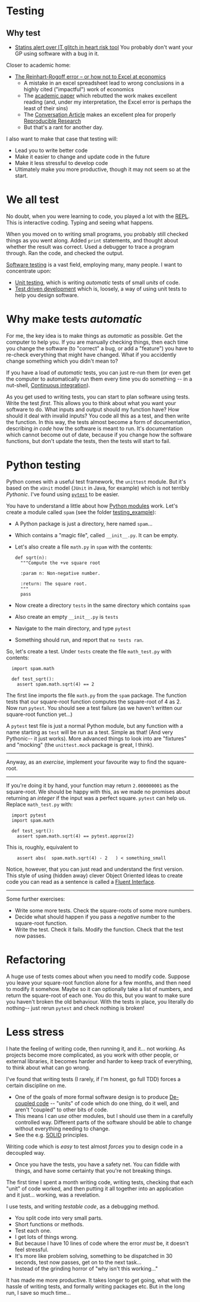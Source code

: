 # Testing

## Why test

- [Statins alert over IT glitch in heart risk tool](http://www.bbc.co.uk/news/health-36274791)  You probably don't want your GP using software with a bug in it.

Closer to academic home:

- [The Reinhart-Rogoff error – or how not to Excel at economics ](https://theconversation.com/the-reinhart-rogoff-error-or-how-not-to-excel-at-economics-13646)
  - A mistake in an excel spreadsheet lead to wrong conclusions in a highly cited ("impactful") work of economics
  - The [academic paper](http://www.peri.umass.edu/fileadmin/pdf/working_papers/working_papers_301-350/WP322.pdf) which rebutted the work makes excellent reading (and, under my interpretation, the Excel error is perhaps the least of their sins)
  - The [Conversation Article](https://theconversation.com/the-reinhart-rogoff-error-or-how-not-to-excel-at-economics-13646) makes an excellent plea for properly [Reproducible Research](http://reproducibleresearch.net/)
  - But that's a rant for another day.

I also want to make that case that testing will:

- Lead you to write better code
- Make it easier to change and update code in the future
- Make it less stressful to develop code
- Ultimately make you more productive, though it may not seem so at the start.


# We all test

No doubt, when you were learning to code, you played a lot with the [REPL](https://en.wikipedia.org/wiki/Read%E2%80%93eval%E2%80%93print_loop).
This is interactive coding.  Typing and seeing what happens.

When you moved on to writing small programs, you probably still checked things as you went along.  Added `print` statements, and thought about whether the result was correct.  Used a debugger to trace a program through.  Ran the code, and checked the output.

[Software testing](https://en.wikipedia.org/wiki/Software_testing) is a vast field, employing many, many people.  I want to concentrate upon:

- [Unit testing](https://en.wikipedia.org/wiki/Unit_testing), which is writing _automatic_ tests of small _units_ of code.
- [Test driven development](https://en.wikipedia.org/wiki/Test-driven_development) which is, loosely, a way of using unit tests to help you design software.


# Why make tests _automatic_

For me, the key idea is to make things as _automatic_ as possible.  Get the computer to help you.  If you are manually checking things, then each time you change the software (to "correct" a bug, or add a "feature") you have to re-check everything that might have changed.  What if you accidently change something which you didn't mean to?

If you have a load of _automatic_ tests, you can just re-run them (or even get the computer to automatically run them every time you do something -- in a nut-shell, [Continuous integration](https://en.wikipedia.org/wiki/Continuous_integration)).

As you get used to writing tests, you can start to plan software using tests.  Write the test _first_.  This allows you to think about what you want your software to do.  What inputs and output should my function have?  How should it deal with invalid inputs?  You code all this as a test, and then write the function.  In this way, the tests almost become a form of documentation, describing _in code_ how the software is meant to run.  It's documentation which cannot become out of date, because if you change how the software functions, but don't update the tests, then the tests will start to fail.


# Python testing

Python comes with a useful test framework, the `unittest` module.  But it's based on the `xUnit` model (`JUnit` in Java, for example) which is not terribly _Pythonic_.  I've found using [`pytest`](https://docs.pytest.org/en/latest/) to be easier.

You have to understand a little about how [Python modules](https://docs.python.org/3/tutorial/modules.html) work.  Let's create a module called `spam` (see the folder [testing_example](testing_example/)):

- A Python package is just a directory, here named `spam`...
- Which contains a "magic file", called `__init__.py`.  It can be empty.
- Let's also create a file `math.py` in `spam` with the contents:

      def sqrt(n):
        """Compute the +ve square root
        
        :param n: Non-negative number.

        :return: The square root.
        """
        pass

- Now create a directory `tests` in the same directory which contains `spam`
- Also create an empty `__init__.py` is `tests`
- Navigate to the main directory, and type `pytest`
- Something should run, and report that `no tests ran`.

So, let's create a test.  Under `tests` create the file `math_test.py` with contents:

      import spam.math

      def test_sqrt():
        assert spam.math.sqrt(4) == 2

The first line imports the file `math.py` from the `spam` package.  The function tests that our square-root function computes the square-root of 4 as 2.  Now run `pytest`.  You should see a test failure (as we haven't written our square-root function yet...)

A `pytest` test file is just a normal Python module, but any function with a name starting as `test` will be run as a test.  Simple as that!  (And very Pythonic-- it just works).  More advanced things to look into are "fixtures" and "mocking" (the `unittest.mock` package is great, I think).

---

Anyway, as an *exercise*, implement your favourite way to find the square-root.

---

If you're doing it by hand, your function may return `2.000000001` as the square-root.  We should be happy with this, as we made no promises about returning an _integer_ if the input was a perfect square.  `pytest` can help us.  Replace `math_test.py` with:

      import pytest
      import spam.math

      def test_sqrt():
        assert spam.math.sqrt(4) == pytest.approx(2)

This is, roughly, equivalent to

        assert abs(  spam.math.sqrt(4) - 2   ) < something_small

Notice, however, that you can just read and understand the first version.
This style of using (hidden away) clever Object Oriented Ideas to create code you
can read as a sentence is called a [Fluent Interface](https://en.wikipedia.org/wiki/Fluent_interface).

---

Some further exercises:

- Write some more tests.  Check the square-roots of some more numbers.
- Decide what should happen if you pass a _negative_ number to the square-root function.
- Write the test.  Check it fails.  Modify the function.  Check that the test now passes.


# Refactoring

A huge use of tests comes about when you need to modify code.  Suppose you leave your square-root function alone for a few months, and then need to modify it somehow.  Maybe so it can optionally take a list of numbers, and return the square-root of each one.
You do this, but you want to make sure you haven't broken the old behaviour.  With the tests in place, you literally do nothing-- just rerun `pytest` and check nothing is broken!


# Less stress

I hate the feeling of writing code, then running it, and it... not working.  As projects become more complicated, as you work with other people, or external libraries, it becomes harder and harder to keep track of everything, to think about what can go wrong.

I've found that writing tests (I rarely, if I'm honest, go full TDD) forces a certain discipline on me.

- One of the goals of more formal software design is to produce [De-coupled code](https://en.wikipedia.org/wiki/Coupling_(computer_programming)) -- "units" of code which do one thing, do it well, and aren't "coupled" to other bits of code.
- This means I can _use_ other modules, but I should use them in a carefully controlled way.  Different parts of the software should be able to change without everything needing to change.
- See the e.g. [SOLID](https://en.wikipedia.org/wiki/SOLID_(object-oriented_design)) principles.

Writing code which is _easy_ to test almost _forces_ you to design code in a decoupled way.

- Once you have the tests, you have a safety net.  You can fiddle with things, and have some certainty that you're not breaking things.

The first time I spent a month writing code, writing tests, checking that each "unit" of code worked, and then putting it all together into an application and it just... working, was a revelation.

I use tests, and writing _testable code_, as a debugging method.

- You split code into very small parts.
- Short functions or methods.
- Test each one.
- I get lots of things wrong.
- But because I have 10 lines of code where the error _must_ be, it doesn't feel stressful.
- It's more like problem solving, something to be dispatched in 30 seconds, test now passes, get on to the next task...
- Instead of the grinding horror of "why isn't this working..."

It has made me more productive.  It takes longer to get going, what with the hassle of writing tests, and formally writing packages etc.  But in the long run, I save so much time...
